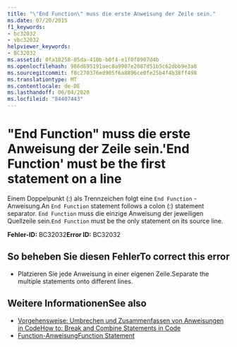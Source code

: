 ```yaml
---
title: "\"End Function\" muss die erste Anweisung der Zeile sein."
ms.date: 07/20/2015
f1_keywords:
- bc32032
- vbc32032
helpviewer_keywords:
- BC32032
ms.assetid: 0fa18258-05da-410b-b0f4-e1f0f8907d4b
ms.openlocfilehash: 986d695191aec8a9907e2087d51b5c62dbb9e3a8
ms.sourcegitcommit: f8c270376ed905f6a8896ce0fe25b4f4b38ff498
ms.translationtype: MT
ms.contentlocale: de-DE
ms.lasthandoff: 06/04/2020
ms.locfileid: "84407443"
---
```

# <a name="end-function-must-be-the-first-statement-on-a-line"></a><span data-ttu-id="60f33-102">"End Function" muss die erste Anweisung der Zeile sein.</span><span class="sxs-lookup"><span data-stu-id="60f33-102">'End Function' must be the first statement on a line</span></span>
<span data-ttu-id="60f33-103">Einem Doppelpunkt (:) als Trennzeichen folgt eine `End Function` -Anweisung.</span><span class="sxs-lookup"><span data-stu-id="60f33-103">An `End Function` statement follows a colon (:) statement separator.</span></span> <span data-ttu-id="60f33-104">`End Function` muss die einzige Anweisung der jeweiligen Quellzeile sein.</span><span class="sxs-lookup"><span data-stu-id="60f33-104">`End Function` must be the only statement on its source line.</span></span>  
  
 <span data-ttu-id="60f33-105">**Fehler-ID:** BC32032</span><span class="sxs-lookup"><span data-stu-id="60f33-105">**Error ID:** BC32032</span></span>  
  
## <a name="to-correct-this-error"></a><span data-ttu-id="60f33-106">So beheben Sie diesen Fehler</span><span class="sxs-lookup"><span data-stu-id="60f33-106">To correct this error</span></span>  
  
- <span data-ttu-id="60f33-107">Platzieren Sie jede Anweisung in einer eigenen Zeile.</span><span class="sxs-lookup"><span data-stu-id="60f33-107">Separate the multiple statements onto different lines.</span></span>  
  
## <a name="see-also"></a><span data-ttu-id="60f33-108">Weitere Informationen</span><span class="sxs-lookup"><span data-stu-id="60f33-108">See also</span></span>

- [<span data-ttu-id="60f33-109">Vorgehensweise: Umbrechen und Zusammenfassen von Anweisungen in Code</span><span class="sxs-lookup"><span data-stu-id="60f33-109">How to: Break and Combine Statements in Code</span></span>](../programming-guide/program-structure/how-to-break-and-combine-statements-in-code.md)
- [<span data-ttu-id="60f33-110">Function-Anweisung</span><span class="sxs-lookup"><span data-stu-id="60f33-110">Function Statement</span></span>](../language-reference/statements/function-statement.md)
